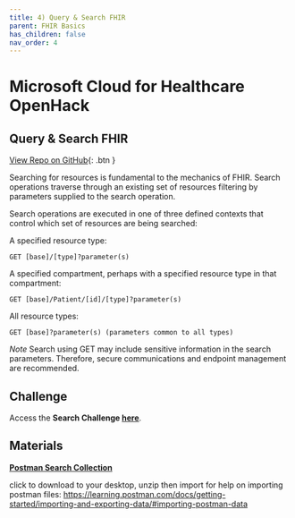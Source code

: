 ```yaml
---
title: 4) Query & Search FHIR
parent: FHIR Basics
has_children: false
nav_order: 4
---
```

# Microsoft Cloud for Healthcare OpenHack

## Query & Search FHIR 
[View Repo on GitHub](https://github.com/microsoft/openhack-mc4h/tree/main/Challenge-04){: .btn }

Searching for resources is fundamental to the mechanics of FHIR. Search operations traverse through an existing set of resources filtering by parameters supplied to the search operation.

Search operations are executed in one of three defined contexts that control which set of resources are being searched:

A specified resource type: 
```azurecli
GET [base]/[type]?parameter(s)
```

A specified compartment, perhaps with a specified resource type in that compartment: 
```azurecli
GET [base]/Patient/[id]/[type]?parameter(s)
```

All resource types:  
```azurecli
GET [base]?parameter(s) (parameters common to all types)
```

_Note_ Search using GET may include sensitive information in the search parameters. Therefore, secure communications and endpoint management are recommended.

## Challenge 

Access the **Search Challenge [here](https://github.com/microsoft/openhack-mc4h/tree/main/Challenge-4)**.


## Materials   
**[Postman Search Collection](./assets/zip/FHIR_Search.postman_collection.zip)**

click to download to your desktop, unzip then import
for help on importing postman files: https://learning.postman.com/docs/getting-started/importing-and-exporting-data/#importing-postman-data
